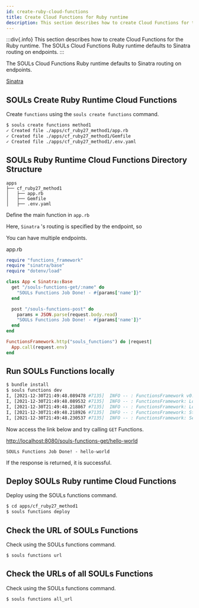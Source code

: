 ```yaml
---
id: create-ruby-cloud-functions
title: Create Cloud Functions for Ruby runtime
description: This section describes how to create Cloud Functions for the Ruby runtime.
---
```


:::div{.info}
This section describes how to create Cloud Functions for the Ruby runtime. The SOULs Cloud Functions Ruby runtime defaults to Sinatra routing on endpoints.
:::

The SOULs Cloud Functions Ruby runtime defaults to Sinatra routing on endpoints.

[Sinatra](https://github.com/sinatra/sinatra)

## SOULs Create Ruby Runtime Cloud Functions

Create `functions` using the `souls create functions` command.

```sh
$ souls create functions method1
✓ Created file ./apps/cf_ruby27_method1/app.rb
✓ Created file ./apps/cf_ruby27_method1/Gemfile
✓ Created file ./apps/cf_ruby27_method1/.env.yaml
```

## SOULs Ruby Runtime Cloud Functions Directory Structure

```
apps
├── cf_ruby27_method1
│   ├── app.rb
│   ├── Gemfile
│   ├── .env.yaml
```

Define the main function in `app.rb`

Here, `Sinatra` 's routing is specified by the endpoint, so

You can have multiple endpoints.

app.rb

```ruby:app.rb
require "functions_framework"
require "sinatra/base"
require "dotenv/load"

class App < Sinatra::Base
  get "/souls-functions-get/:name" do
    "SOULs Functions Job Done! - #{params['name']}"
  end

  post "/souls-functions-post" do
    params = JSON.parse(request.body.read)
    "SOULs Functions Job Done! - #{params['name']}"
  end
end

FunctionsFramework.http("souls_functions") do |request|
  App.call(request.env)
end
```

## Run SOULs Functions locally

```sh
$ bundle install
$ souls functions dev
I, [2021-12-30T21:49:48.089478 #7135]  INFO -- : FunctionsFramework v0.11.0
I, [2021-12-30T21:49:48.089532 #7135]  INFO -- : FunctionsFramework: Loading functions from "./app.rb"...
I, [2021-12-30T21:49:48.218867 #7135]  INFO -- : FunctionsFramework: Looking for function name "souls_functions"...
I, [2021-12-30T21:49:48.218926 #7135]  INFO -- : FunctionsFramework: Starting server...
I, [2021-12-30T21:49:48.230537 #7135]  INFO -- : FunctionsFramework: Serving function "souls_functions" on port 8080...
```

Now access the link below and try calling `GET` Functions.

[http://localhost:8080/souls-functions-get/hello-world](http://localhost:8080/souls-functions-get/hello-world)

```
SOULs Functions Job Done! - hello-world
```

If the response is returned, it is successful.

## Deploy SOULs Ruby runtime Cloud Functions

Deploy using the SOULs functions command.

```sh
$ cd apps/cf_ruby27_method1
$ souls functions deploy
```

## Check the URL of SOULs Functions

Check using the SOULs functions command.

```sh
$ souls functions url
```

## Check the URLs of all SOULs Functions

Check using the SOULs functions command.

```sh
$ souls functions all_url
```
